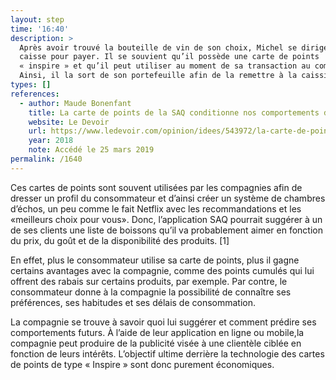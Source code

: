 ```yaml
---
layout: step
time: '16:40'
description: >
  Après avoir trouvé la bouteille de vin de son choix, Michel se dirige vers la
  caisse pour payer. Il se souvient qu’il possède une carte de points
  « inspire » et qu’il peut utiliser au moment de sa transaction au comptoir.
  Ainsi, il la sort de son portefeuille afin de la remettre à la caissière.
types: []
references:
  - author: Maude Bonenfant
    title: La carte de points de la SAQ conditionne nos comportements d’achat
    website: Le Devoir
    url: https://www.ledevoir.com/opinion/idees/543972/la-carte-de-points-de-la-saq-conditionne-nos-comportements-d-achat
    year: 2018
    note: Accédé le 25 mars 2019
permalink: /1640
---
```


Ces cartes de points sont souvent utilisées par les compagnies afin de dresser un profil du consommateur et d’ainsi créer un système de chambres d’échos, un peu comme le fait Netflix avec les recommandations et les «meilleurs choix pour vous». Donc, l’application SAQ pourrait suggérer à un de ses clients une liste de boissons qu’il va probablement aimer en fonction du prix, du goût et de la disponibilité des produits. [1]
 
En effet, plus le consommateur utilise sa carte de points, plus il gagne certains avantages avec la compagnie, comme des points cumulés qui lui offrent des rabais sur certains produits, par exemple. Par contre, le consommateur donne à la compagnie la possibilité de connaître ses préférences, ses habitudes et ses délais de consommation. 

La compagnie se trouve à savoir quoi lui suggérer et comment prédire ses comportements futurs. À l’aide de leur application en ligne ou mobile,la compagnie peut  produire de la publicité visée à une clientèle ciblée en fonction de leurs intérêts. L’objectif ultime derrière la technologie des cartes de points de type « Inspire » sont donc purement économiques. 

